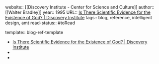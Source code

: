 website:: [[Discovery Institute - Center for Science and Culture]]
author::  [[Walter Bradley]]
year:: 1995
URL:: [Is There Scientific Evidence for the Existence of God? | Discovery Institute](https://www.discovery.org/a/18843/)
tags:: blog, reference, intelligent design, amt
read-status:: #toRead

template:: blog-ref-template

- [Is There Scientific Evidence for the Existence of God? | Discovery Institute](https://www.discovery.org/a/18843/)
-
-
